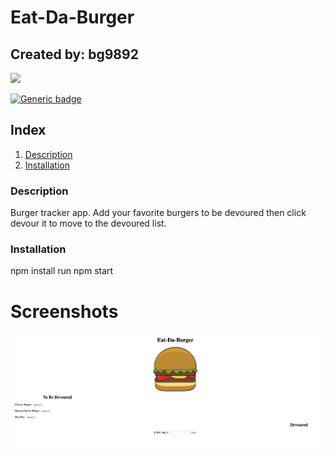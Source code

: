 # Eat-Da-Burger
## Created by: bg9892

<img src="https://avatars3.githubusercontent.com/u/22581609?v=4" height="150px" />

[![Generic badge](https://img.shields.io/badge/Contact_at-<email_not_provided>-<COLOR>.svg)](https://shields.io/)
## Index
1. [Description](#description)
2. [Installation](#installation)
<a name="description"></a>
### Description
Burger tracker app. Add your favorite burgers to be devoured then click devour it to move to the devoured list.
<a name="installation"></a>
### Installation
npm install
run npm start

# Screenshots
![Index](screenshot.png)



